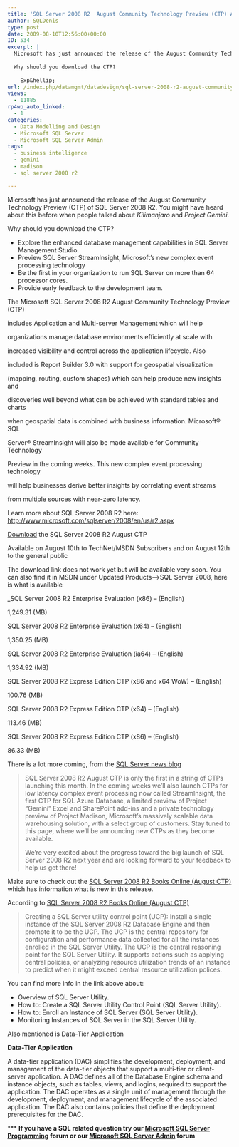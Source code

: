 ```yaml
---
title: 'SQL Server 2008 R2  August Community Technology Preview (CTP) Announced'
author: SQLDenis
type: post
date: 2009-08-10T12:56:00+00:00
ID: 534
excerpt: |
  Microsoft has just announced the release of the August Community Technology Preview (CTP) of SQL Server 2008 R2. You might have heard about this before when people talked about Kilimanjaro and Project Gemini.
  
  Why should you download the CTP?
  
    Exp&hellip;
url: /index.php/datamgmt/datadesign/sql-server-2008-r2-august-community-tech/
views:
  - 11885
rp4wp_auto_linked:
  - 1
categories:
  - Data Modelling and Design
  - Microsoft SQL Server
  - Microsoft SQL Server Admin
tags:
  - business intelligence
  - gemini
  - madison
  - sql server 2008 r2

---
```

Microsoft has just announced the release of the August Community Technology Preview (CTP) of SQL Server 2008 R2. You might have heard about this before when people talked about _Kilimanjaro_ and _Project Gemini_.

Why should you download the CTP?

  * Explore the enhanced database management capabilities in SQL Server Management Studio.
  * Preview SQL Server StreamInsight, Microsoft’s new complex event processing technology
  * Be the first in your organization to run SQL Server on more than 64 processor cores.
  * Provide early feedback to the development team.

The Microsoft SQL Server 2008 R2 August Community Technology Preview (CTP)
  
includes Application and Multi-server Management which will help
  
organizations manage database environments efficiently at scale with
  
increased visibility and control across the application lifecycle. Also
  
included is Report Builder 3.0 with support for geospatial visualization
  
(mapping, routing, custom shapes) which can help produce new insights and
  
discoveries well beyond what can be achieved with standard tables and charts
  
when geospatial data is combined with business information. Microsoft® SQL
  
Server® StreamInsight will also be made available for Community Technology
  
Preview in the coming weeks. This new complex event processing technology
  
will help businesses derive better insights by correlating event streams
  
from multiple sources with near-zero latency.

Learn more about SQL Server 2008 R2 here: http://www.microsoft.com/sqlserver/2008/en/us/r2.aspx

[Download][1] the SQL Server 2008 R2 August CTP
  
Available on August 10th to TechNet/MSDN Subscribers and on August 12th to the general public

The download link does not work yet but will be available very soon. You can also find it in MSDN under Updated Products&#8211;>SQL Server 2008, here is what is available
  
_SQL Server 2008 R2 Enterprise Evaluation (x86) &#8211; (English)
  
1,249.31 (MB)</p> 

SQL Server 2008 R2 Enterprise Evaluation (x64) &#8211; (English)
  
1,350.25 (MB)

SQL Server 2008 R2 Enterprise Evaluation (ia64) &#8211; (English)
  
1,334.92 (MB)

SQL Server 2008 R2 Express Edition CTP (x86 and x64 WoW) &#8211; (English)
  
100.76 (MB)

SQL Server 2008 R2 Express Edition CTP (x64) &#8211; (English)
  
113.46 (MB)

SQL Server 2008 R2 Express Edition CTP (x86) &#8211; (English)
  
86.33 (MB)</em>

There is a lot more coming, from the [SQL Server news blog][2]

> SQL Server 2008 R2 August CTP is only the first in a string of CTPs launching this month. In the coming weeks we’ll also launch CTPs for low latency complex event processing now called StreamInsight, the first CTP for SQL Azure Database, a limited preview of Project “Gemini” Excel and SharePoint add-ins and a private technology preview of Project Madison, Microsoft’s massively scalable data warehousing solution, with a select group of customers. Stay tuned to this page, where we’ll be announcing new CTPs as they become available.
> 
> We’re very excited about the progress toward the big launch of SQL Server 2008 R2 next year and are looking forward to your feedback to help us get there!

Make sure to check out the [SQL Server 2008 R2 Books Online (August CTP)][3] which has information what is new in this release.

According to [SQL Server 2008 R2 Books Online (August CTP)][4]

> Creating a SQL Server utility control point (UCP): Install a single instance of the SQL Server 2008 R2 Database Engine and then promote it to be the UCP. The UCP is the central repository for configuration and performance data collected for all the instances enrolled in the SQL Server Utility. The UCP is the central reasoning point for the SQL Server Utility. It supports actions such as applying central policies, or analyzing resource utilization trends of an instance to predict when it might exceed central resource utilization polices.

You can find more info in the link above about:

  * Overview of SQL Server Utility.
  * How to: Create a SQL Server Utility Control Point (SQL Server Utility).
  * How to: Enroll an Instance of SQL Server (SQL Server Utility).
  * Monitoring Instances of SQL Server in the SQL Server Utility.

Also mentioned is Data-Tier Application

**Data-Tier Application**
  
A data-tier application (DAC) simplifies the development, deployment, and management of the data-tier objects that support a multi-tier or client-server application. A DAC defines all of the Database Engine schema and instance objects, such as tables, views, and logins, required to support the application. The DAC operates as a single unit of management through the development, deployment, and management lifecycle of the associated application. The DAC also contains policies that define the deployment prerequisites for the DAC.



\*** **If you have a SQL related question try our [Microsoft SQL Server Programming][5] forum or our [Microsoft SQL Server Admin][6] forum**<ins></ins>

 [1]: http://technet.microsoft.com/en-us/evalcenter/ee315247.aspx
 [2]: http://blogs.technet.com/dataplatforminsider/archive/2009/08/10/download-sql-server-2008-r2-august-ctp-today.aspx
 [3]: http://msdn.microsoft.com/en-us/library/bb500435(SQL.105).aspx
 [4]: http://msdn.microsoft.com/en-us/library/cc645579(SQL.105).aspx
 [5]: http://forum.ltd.local/viewforum.php?f=17
 [6]: http://forum.ltd.local/viewforum.php?f=22